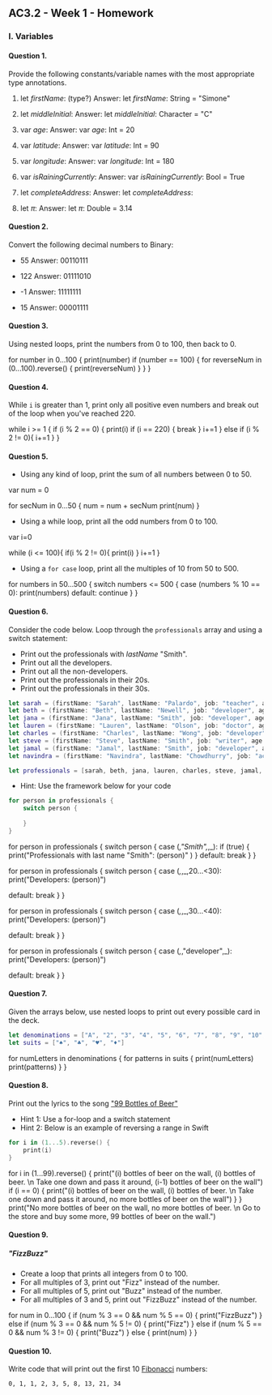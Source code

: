 ## AC3.2 - Week 1 - Homework

### I. Variables

#### Question 1.
Provide the following constants/variable names with the most appropriate type annotations.

1. let _firstName_: (type?) 
Answer: let _firstName_: String = "Simone"

2. let _middleInitial_:
Answer: let _middleInitial_: Character = "C"

3. var _age_:
Answer: var _age_: Int = 20

4. var _latitude_:
Answer: var _latitude_: Int = 90

5. var _longitude_:
Answer: var _longitude_: Int = 180

6. var _isRainingCurrently_:
Answer: var _isRainingCurrently_: Bool = True

7. let _completeAddress_:
Answer: let _completeAddress_: 

8. let _π_:
Answer: let _π_: Double = 3.14

#### Question 2.
Convert the following decimal numbers to Binary:
* 55 
Answer: 00110111

* 122
Answer: 01111010

* -1
Answer: 11111111

* 15
Answer: 00001111

#### Question 3.
Using nested loops, print the numbers from 0 to 100, then back to 0.

for number in 0...100 {
    print(number)
        if (number == 100) {
            for reverseNum in (0...100).reverse() {
                print(reverseNum)
                }
        }
}


#### Question 4.
While ```i``` is greater than 1, print only all positive even numbers and break 
out of the loop when you've reached 220.

while i >= 1 {
    if (i % 2 == 0) {
    print(i)
        if (i == 220) {
        break
        }
    i+=1
    }
    else if (i % 2 != 0){
        i+=1
    }
}

#### Question 5.
* Using any kind of loop, print the sum of all numbers between 0 to 50.

var num = 0

for secNum in 0...50 {
    num = num + secNum
    print(num)
}

* Using a while loop, print all the odd numbers from 0 to 100.

var i=0

while (i <= 100){
        if(i % 2 != 0){
            print(i)
        }
    i+=1
}

* Using a ```for case``` loop, print all the multiples of 10 from 50 to 500.


for numbers in 50...500 {
    switch numbers <= 500 {
        case (numbers % 10 == 0):
        print(numbers)
    default:
        continue
    }
}


#### Question 6.
Consider the code below. Loop through the ```professionals``` array and using a switch statement:
* Print out the professionals with _lastName_ "Smith".
* Print out all the developers.
* Print out all the non-developers.
* Print out the professionals in their 20s.
* Print out the professionals in their 30s.

```swift
let sarah = (firstName: "Sarah", lastName: "Palardo", job: "teacher", age: 32)
let beth = (firstName: "Beth", lastName: "Newell", job: "developer", age: 29)
let jana = (firstName: "Jana", lastName: "Smith", job: "developer", age: 33)
let lauren = (firstName: "Lauren", lastName: "Olson", job: "doctor", age: 27)
let charles = (firstName: "Charles", lastName: "Wong", job: "developer" , age: 24)
let steve = (firstName: "Steve", lastName: "Smith", job: "writer", age: 28)
let jamal = (firstName: "Jamal", lastName: "Smith", job: "developer", age: 25)
let navindra = (firstName: "Navindra", lastName: "Chowdhurry", job: "actuary", age: 29)

let professionals = [sarah, beth, jana, lauren, charles, steve, jamal, navindra]
```

* Hint: Use the framework below for your code

```swift
for person in professionals {
	switch person {
 
	}
}
```

for person in professionals {
switch person {
case (_,"Smith",_,_):
if (true) {
print("Professionals with last name \"Smith\": \(person)" )
}
default:
break
}
}

for person in professionals {
switch person {
case (_,_,_,20...<30):
print("Developers: \(person)")

default:
break
}
}

for person in professionals {
switch person {
case (_,_,_,30...<40):
print("Developers: \(person)")

default:
break
}
}



for person in professionals {
switch person {
case (_,_,"developer",_):
print("Developers: \(person)")

default:
break
}
}


#### Question 7.
Given the arrays below, use nested loops to print out every possible card in the deck.

```swift
let denominations = ["A", "2", "3", "4", "5", "6", "7", "8", "9", "10", "J", "Q", "K"]
let suits = ["♠️", "♣️", "♥️", "♦️"]
```

for numLetters in denominations {
    for patterns in suits {
        print(numLetters)
        print(patterns)
    }
}


#### Question 8.
Print out the lyrics to the song ["99 Bottles of Beer"](http://www.99-bottles-of-beer.net/lyrics.html)
* Hint 1: Use a for-loop and a switch statement
* Hint 2: Below is an example of reversing a range in Swift

```swift
for i in (1...5).reverse() {
    print(i)
}
```

for i in (1...99).reverse() {
    print("\(i) bottles of beer on the wall, \(i) bottles of beer. \n Take one down and pass it around, \(i-1) bottles of beer on the wall")
        if (i == 0) {
            print("\(i) bottles of beer on the wall, \(i) bottles of beer. \n Take one down and pass it around, no more bottles of beer on the wall")
        }
    }
print("No more bottles of beer on the wall, no more bottles of beer. \n Go to the store and buy some more, 99 bottles of beer on the wall.")

#### Question 9.
##### "FizzBuzz"
* Create a loop that prints all integers from 0 to 100.
* For all multiples of 3, print out "Fizz" instead of the number.
* For all multiples of 5, print out "Buzz"  instead of the number.
* For all multiples of 3 and 5, print out "FizzBuzz" instead of the number.

for num in 0...100 {
    if (num % 3 == 0 && num % 5 == 0) {
        print("FizzBuzz")
    }
    else if (num % 3 == 0 && num % 5 != 0) {
        print("Fizz")
    }
    else if (num % 5 == 0 && num % 3 != 0) {
        print("Buzz")
    }
    else {
        print(num)
    }
}

#### Question 10.
Write code that will print out the first 10 [Fibonacci](http://www.codeforwin.in/2015/06/fibonacci-series-in-c-program.html) numbers:

```
0, 1, 1, 2, 3, 5, 8, 13, 21, 34
```
